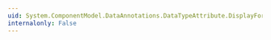 ```yaml
---
uid: System.ComponentModel.DataAnnotations.DataTypeAttribute.DisplayFormat
internalonly: False
---
```

